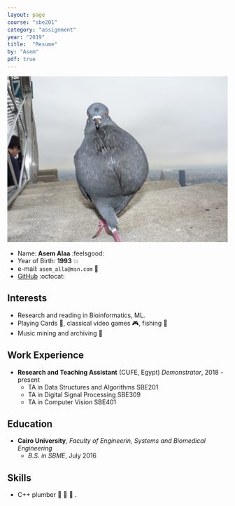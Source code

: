 ```yaml
---
layout: page
course: "sbe201"
category: "assignment"
year: "2019"
title:  "Resume"
by: "Asem"
pdf: true
---
```


![profilepic](asem.jpg)

* Name: **Asem Alaa** :feelsgood:
* Year of Birth: **1993** :boom:
* e-mail: `asem_alla@msn.com` :email:
* [GitHub](https://github.com/A-Alaa) :octocat:

## Interests

* Research and reading in Bioinformatics, ML.
* Playing Cards :flower_playing_cards:, classical video games :video_game:, fishing :fishing_pole_and_fish:
* Music mining and archiving :musical_score:

## Work Experience

* **Research and Teaching Assistant** (CUFE, Egypt)
    *Demonstrator*, 2018 - present
    * TA in Data Structures and Algorithms SBE201
    * TA in Digital Signal Processing SBE309
    * TA in Computer Vision SBE401

## Education

* **Cairo University**, *Faculty of Engineerin, Systems and Biomedical Engineering*
  * *B.S. in SBME*, July 2016

## Skills

* C++ plumber :wrench: :nut_and_bolt: :hammer: .